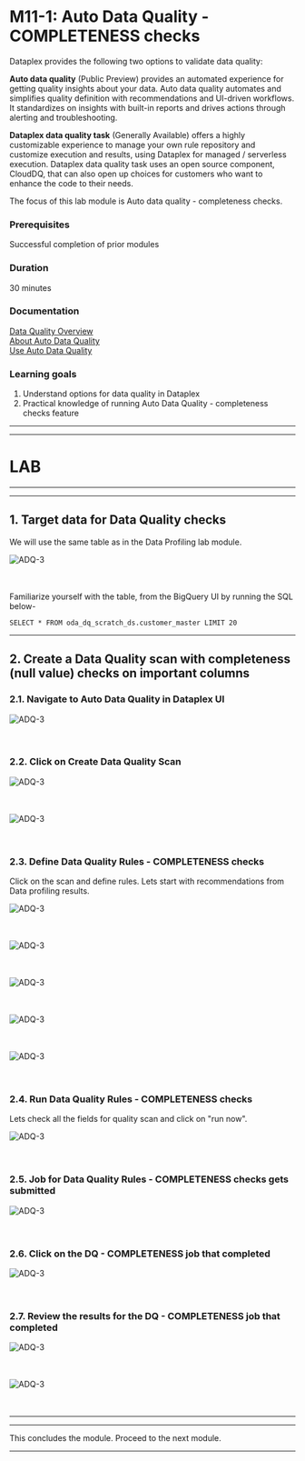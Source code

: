 
# M11-1: Auto Data Quality - COMPLETENESS checks

Dataplex provides the following two options to validate data quality:

**Auto data quality** (Public Preview) provides an automated experience for getting quality insights about your data. Auto data quality automates and simplifies quality definition with recommendations and UI-driven workflows. It standardizes on insights with built-in reports and drives actions through alerting and troubleshooting.

**Dataplex data quality task** (Generally Available) offers a highly customizable experience to manage your own rule repository and customize execution and results, using Dataplex for managed / serverless execution. Dataplex data quality task uses an open source component, CloudDQ, that can also open up choices for customers who want to enhance the code to their needs.

The focus of this lab module is Auto data quality - completeness checks.

### Prerequisites

Successful completion of prior modules

### Duration

30 minutes

### Documentation 

[Data Quality Overview](https://cloud.google.com/dataplex/docs/data-quality-overview)<br>
[About Auto Data Quality](https://cloud.google.com/dataplex/docs/auto-data-quality-overview)<br>
[Use Auto Data Quality](https://cloud.google.com/dataplex/docs/use-auto-data-quality)<br>


### Learning goals

1. Understand options for data quality in Dataplex
2. Practical knowledge of running Auto Data Quality - completeness checks feature

<hr>
<hr>

# LAB

<hr>
<hr>

## 1. Target data for Data Quality checks

We will use the same table as in the Data Profiling lab module.

![ADQ-3](../01-images/module-10-1-04.png)   
<br><br>

Familiarize yourself with the table, from the BigQuery UI by running the SQL below-

```
SELECT * FROM oda_dq_scratch_ds.customer_master LIMIT 20

```

<hr>

## 2. Create a Data Quality scan with completeness (null value) checks on important columns

### 2.1. Navigate to Auto Data Quality in Dataplex UI

![ADQ-3](../01-images/module-11-1-11.png)   
<br><br>

### 2.2. Click on Create Data Quality Scan

![ADQ-3](../01-images/module-11-1-12.png)   
<br><br>

![ADQ-3](../01-images/module-11-1-13.png)   
<br><br>

### 2.3. Define Data Quality Rules - COMPLETENESS checks

Click on the scan and define rules. Lets start with recommendations from Data profiling results.

![ADQ-3](../01-images/module-11-1-17.png)   
<br><br>

![ADQ-3](../01-images/module-11-1-18.png)   
<br><br>

![ADQ-3](../01-images/module-11-1-19.png)   
<br><br>

![ADQ-3](../01-images/module-11-1-20.png)   
<br><br>

![ADQ-3](../01-images/module-11-1-21.png)   
<br><br>


### 2.4. Run Data Quality Rules - COMPLETENESS checks

Lets check all the fields for quality scan and click on "run now".

![ADQ-3](../01-images/module-11-1-22.png)   
<br><br>

### 2.5. Job for Data Quality Rules - COMPLETENESS checks gets submitted

![ADQ-3](../01-images/module-11-1-23.png)   
<br><br>

### 2.6. Click on the DQ - COMPLETENESS job that completed

![ADQ-3](../01-images/module-11-1-24.png)   
<br><br>

### 2.7. Review the results for the DQ - COMPLETENESS job that completed

![ADQ-3](../01-images/module-11-1-25.png)   
<br><br>

![ADQ-3](../01-images/module-11-1-26.png)   
<br><br>

<hr>

<hr>

This concludes the module. Proceed to the next module.

<hr>





